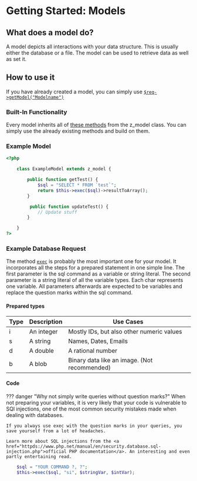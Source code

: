 # Getting Started: Models
## What does a model do?
A model depicts all interactions with your data structure. This is usually either the database or a file. The model can be used to retrieve data as well as set it.

## How to use it
If you have already created a model, you can simply use [`$req->getModel("Modelname")`](https://zdoc.zierhut-it.de/classes/Request.html#method_getModel)

### Built-In Functionality
Every model inherits all of [these methods](https://zdoc.zierhut-it.de/classes/z_model.html) from the z_model class. You can simply use the already existing methods and build on them.

### Example Model
```php
<?php

    class ExampleModel extends z_model {

        public function getTest() {
            $sql = "SELECT * FROM `test`";
            return $this->exec($sql)->resultToArray();
        }

         public function updateTest() {
            // Update stuff
        }

    }
?>
```

### Example Database Request
The method [`exec`](https://zdoc.zierhut-it.de/classes/z_model.html#method_exec) is probably the most important one for your model. It incorporates all the steps for a prepared statement in one simple line. The first parameter is the sql command as a variable or string literal. The second parameter is a string literal of all the variable types. Each char represents one variable. All parameters afterwards are expected to be variables and replace the question marks within the sql command.

#### Prepared types
| Type | Description | Use Cases                                    |
| ---- | ----------- | ------------------------------------------- |
| i    | An integer  | Mostly IDs, but also other numeric values   |
| s    | A string    | Names, Dates, Emails                        |
| d    | A double    | A rational number                           |
| b    | A blob      | Binary data like an image. (Not recommended) |

#### Code
??? danger "Why not simply write queries without question marks?"
    When not preparing your variables, it is very likely that your code is vulnerable to SQl injections, one of the most common security mistakes made when dealing with databases.

    If you always use exec with the question marks in your queries, you save yourself from a lot of headaches.

    Learn more about SQL injections from the <a href="httpds://www.php.net/manual/en/security.database.sql-injection.php">official PHP documentation</a>. An interesting and even partly entertaining read.

```php
    $sql = "YOUR COMMAND ?, ?";
    $this->exec($sql, "si", $stringVar, $intVar);
```